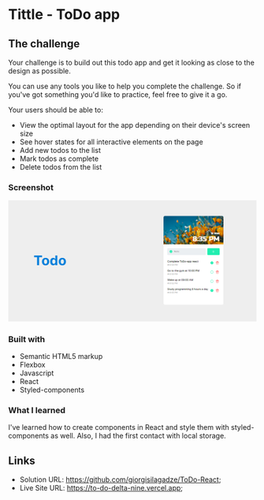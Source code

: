 # Tittle - ToDo app

## The challenge

Your challenge is to build out this todo app and get it looking as close to the design as possible.

You can use any tools you like to help you complete the challenge. So if you've got something you'd like to practice, feel free to give it a go.

Your users should be able to:

- View the optimal layout for the app depending on their device's screen size
- See hover states for all interactive elements on the page
- Add new todos to the list
- Mark todos as complete
- Delete todos from the list

### Screenshot

![](./public/images/Todoreact.png)

### Built with

- Semantic HTML5 markup
- Flexbox
- Javascript
- React
- Styled-components

### What I learned

I've learned how to create components in React and style them with styled-components as well. Also, I had the first contact with local storage.

## Links

- Solution URL: https://github.com/giorgisilagadze/ToDo-React;
- Live Site URL: https://to-do-delta-nine.vercel.app;
